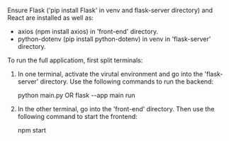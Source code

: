Ensure Flask ('pip install Flask' in venv and flask-server directory) and React are installed as well as:
- axios (npm install axios) in 'front-end' directory.
- python-dotenv (pip install python-dotenv) in venv in 'flask-server' directory.

To run the full applicatiom, first split terminals:

1. In one terminal, activate the virutal environment and go into the 'flask-server' directory.
   Use the following commands to run the backend:

     python main.py OR flask --app main run

2. In the other terminal, go into the 'front-end' directory. Then use the following command to
   start the frontend:

     npm start
